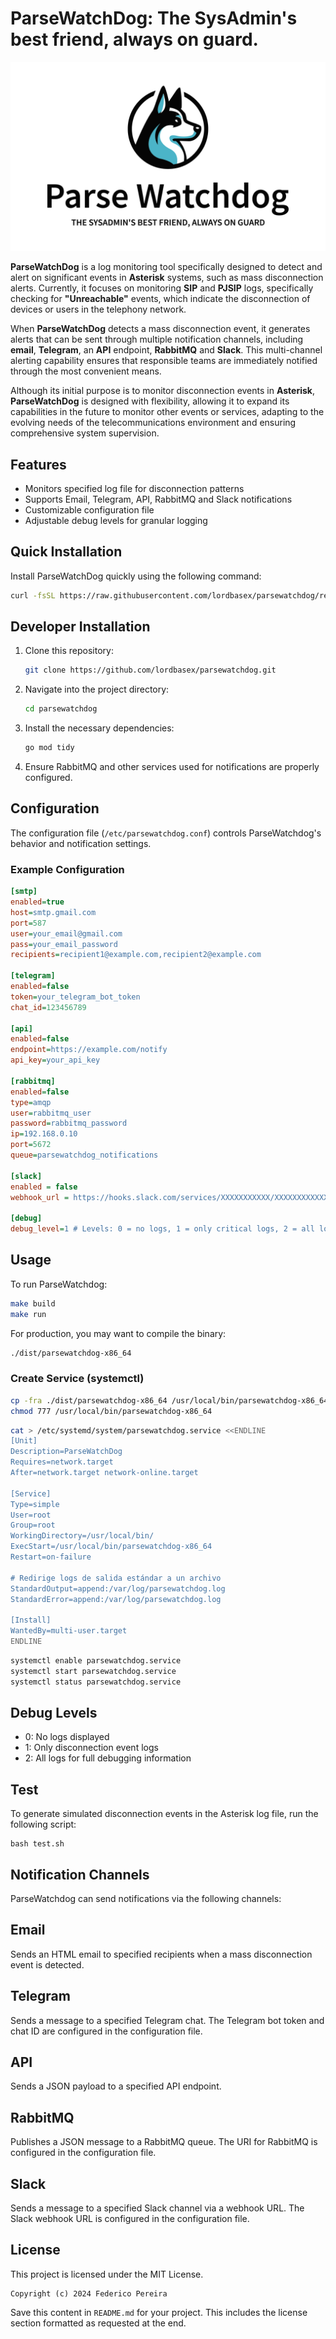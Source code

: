 # ParseWatchDog: The **SysAdmin's** best friend, always on guard.

![ParseWatchdog](https://github.com/lordbasex/parsewatchdog/blob/main/logoParseWatchdog.jpg)


**ParseWatchDog** is a log monitoring tool specifically designed to detect and alert on significant events in **Asterisk** systems, such as mass disconnection alerts. Currently, it focuses on monitoring **SIP** and **PJSIP** logs, specifically checking for **"Unreachable"** events, which indicate the disconnection of devices or users in the telephony network.

When **ParseWatchDog** detects a mass disconnection event, it generates alerts that can be sent through multiple notification channels, including **email**, **Telegram**, an **API** endpoint, **RabbitMQ** and **Slack**. This multi-channel alerting capability ensures that responsible teams are immediately notified through the most convenient means.

Although its initial purpose is to monitor disconnection events in **Asterisk**, **ParseWatchDog** is designed with flexibility, allowing it to expand its capabilities in the future to monitor other events or services, adapting to the evolving needs of the telecommunications environment and ensuring comprehensive system supervision.

## Features

- Monitors specified log file for disconnection patterns
- Supports Email, Telegram, API, RabbitMQ and Slack notifications
- Customizable configuration file
- Adjustable debug levels for granular logging

## Quick Installation

Install ParseWatchDog quickly using the following command:

```bash
curl -fsSL https://raw.githubusercontent.com/lordbasex/parsewatchdog/refs/heads/main/install.sh | bash
```

## Developer Installation

1. Clone this repository:
    ```bash
    git clone https://github.com/lordbasex/parsewatchdog.git
    ```

2. Navigate into the project directory:
    ```bash
    cd parsewatchdog
    ```

3. Install the necessary dependencies:
    ```bash
    go mod tidy
    ```

4. Ensure RabbitMQ and other services used for notifications are properly configured.

## Configuration

The configuration file (`/etc/parsewatchdog.conf`) controls ParseWatchdog's behavior and notification settings.

### Example Configuration

```ini
[smtp]
enabled=true
host=smtp.gmail.com
port=587
user=your_email@gmail.com
pass=your_email_password
recipients=recipient1@example.com,recipient2@example.com

[telegram]
enabled=false
token=your_telegram_bot_token
chat_id=123456789

[api]
enabled=false
endpoint=https://example.com/notify
api_key=your_api_key

[rabbitmq]
enabled=false
type=amqp
user=rabbitmq_user
password=rabbitmq_password
ip=192.168.0.10
port=5672
queue=parsewatchdog_notifications

[slack]
enabled = false
webhook_url = https://hooks.slack.com/services/XXXXXXXXXXX/XXXXXXXXXXXX/XXXXXXXXXXXXXXXXXXXXXXXX

[debug]
debug_level=1 # Levels: 0 = no logs, 1 = only critical logs, 2 = all logs
```

## Usage

To run ParseWatchdog:

```bash
make build
make run
```

For production, you may want to compile the binary:

```bash
./dist/parsewatchdog-x86_64
```	

### Create Service (systemctl)

```bash
cp -fra ./dist/parsewatchdog-x86_64 /usr/local/bin/parsewatchdog-x86_64
chmod 777 /usr/local/bin/parsewatchdog-x86_64
```

```bash
cat > /etc/systemd/system/parsewatchdog.service <<ENDLINE
[Unit]
Description=ParseWatchDog
Requires=network.target
After=network.target network-online.target

[Service]
Type=simple
User=root
Group=root
WorkingDirectory=/usr/local/bin/
ExecStart=/usr/local/bin/parsewatchdog-x86_64
Restart=on-failure

# Redirige logs de salida estándar a un archivo
StandardOutput=append:/var/log/parsewatchdog.log
StandardError=append:/var/log/parsewatchdog.log

[Install]
WantedBy=multi-user.target
ENDLINE
```

```bash
systemctl enable parsewatchdog.service 
systemctl start parsewatchdog.service
systemctl status parsewatchdog.service 
```

 
## Debug Levels

* 0: No logs displayed
* 1: Only disconnection event logs
* 2: All logs for full debugging information

## Test

To generate simulated disconnection events in the Asterisk log file, run the following script:

```
bash test.sh
````


## Notification Channels

ParseWatchdog can send notifications via the following channels:

## Email
Sends an HTML email to specified recipients when a mass disconnection event is detected.

## Telegram
Sends a message to a specified Telegram chat. The Telegram bot token and chat ID are configured in the configuration file.

## API
Sends a JSON payload to a specified API endpoint.

## RabbitMQ
Publishes a JSON message to a RabbitMQ queue. The URI for RabbitMQ is configured in the configuration file.

## Slack
Sends a message to a specified Slack channel via a webhook URL. The Slack webhook URL is configured in the configuration file.

## License
This project is licensed under the MIT License.

```
Copyright (c) 2024 Federico Pereira
```

Save this content in `README.md` for your project. This includes the license section formatted as requested at the end.
